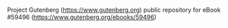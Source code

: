 Project Gutenberg (https://www.gutenberg.org) public repository for
eBook #59496 (https://www.gutenberg.org/ebooks/59496)
